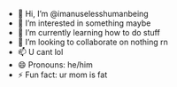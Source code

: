 - 👋 Hi, I’m @imanuselesshumanbeing
- 👀 I’m interested in something maybe
- 🌱 I’m currently learning how to do stuff
- 💞️ I’m looking to collaborate on nothing rn
- 📫 U cant lol
- 😄 Pronouns: he/him
- ⚡ Fun fact: ur mom is fat

<!---
imanuselesshumanbeing/imanuselesshumanbeing is a ✨ special ✨ repository because its `README.md` (this file) appears on your GitHub profile.
You can click the Preview link to take a look at your changes.
--->
